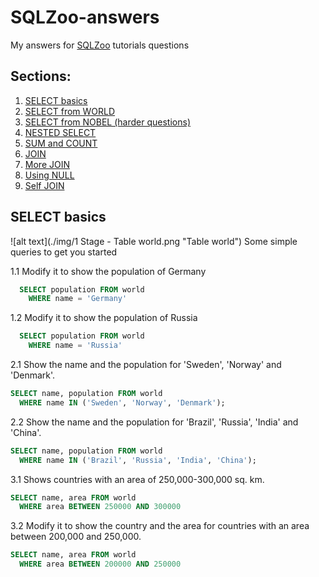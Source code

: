 # SQLZoo-answers
My answers for [SQLZoo](https://sqlzoo.net) tutorials questions 

## Sections:
1. [SELECT basics](#select-basics)
2. [SELECT from WORLD](#select-from-world)
3. [SELECT from NOBEL (harder questions)](#select-from-nobel)
4. [NESTED SELECT](#nested-select)
5. [SUM and COUNT](#sum-and-count)
6. [JOIN](#join)
7. [More JOIN](#more-join)
8. [Using NULL](#using-null)
9. [Self JOIN](#self-join)

## SELECT basics
![alt text](./img/1 Stage - Table world.png "Table world")
Some simple queries to get you started

1.1 Modify it to show the population of Germany
```sql
  SELECT population FROM world
    WHERE name = 'Germany'
```
1.2 Modify it to show the population of Russia
```sql
  SELECT population FROM world
    WHERE name = 'Russia'
```

2.1 Show the name and the population for 'Sweden', 'Norway' and 'Denmark'.
```sql
SELECT name, population FROM world
  WHERE name IN ('Sweden', 'Norway', 'Denmark');
```
2.2 Show the name and the population for 'Brazil', 'Russia', 'India' and 'China'.
```sql
SELECT name, population FROM world
  WHERE name IN ('Brazil', 'Russia', 'India', 'China');
```

3.1 Shows countries with an area of 250,000-300,000 sq. km.
```sql
SELECT name, area FROM world
  WHERE area BETWEEN 250000 AND 300000
```
3.2 Modify it to show the country and the area for countries with an area between 200,000 and 250,000.
```sql
SELECT name, area FROM world
  WHERE area BETWEEN 200000 AND 250000
```